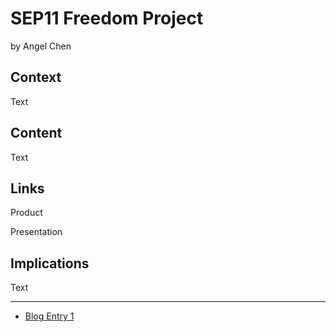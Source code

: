 # SEP11 Freedom Project
by Angel Chen

## Context
Text

## Content
Text

## Links

Product

Presentation

## Implications
Text

---

* [Blog Entry 1](entries/entry01.md)
